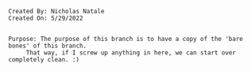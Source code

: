 
	Created By: Nicholas Natale
	Created On: 5/29/2022


	Purpose: The purpose of this branch is to have a copy of the 'bare bones' of this branch. 
		 That way, if I screw up anything in here, we can start over completely clean. :)
	
	



